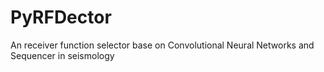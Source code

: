 # PyRFDector
An receiver function selector base on Convolutional Neural Networks and Sequencer in seismology
